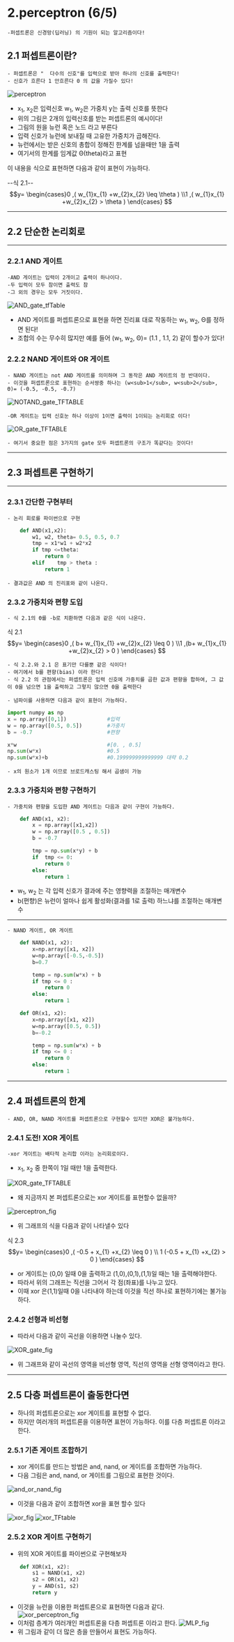 # 2.perceptron (6/5)


    -퍼셉트론은 신경망(딥러닝) 의 기원이 되는 알고리즘이다!

##   2.1 퍼셉트론이란?

    - 퍼셉트론은 "  다수의 신호"를 입력으로 받아 하나의 신호를 출력한다!
    - 신호가 흐른다 1 안흐른다 0 의 값을 가질수 있다!

![perceptron](./img/perceptron.png)

- x<sub>1</sub>, x<sub>2</sub>은 입력신호 w<sub>1</sub>, w<sub>2</sub>은 가중치 y는 출력 신호를 뜻한다
- 위의 그림은 2개의 입력신호를 받는 퍼셉트론의 예시이다!
- 그림의 원을 뉴런 혹은 노드 라고 부른다
- 입력 신호가 뉴런에 보내질 때 고유한 가중치가 곱해진다.
- 뉴런에서는 받은 신호의 총합이 정해진 한계를 넘을때만 1을 출력
- 여기서의 한계를 임계값 Θ(theta)라고 표현

이 내용을  식으로 표현하면 다음과 같이 표현이 가능하다.

--식 2.1--
$$y= \begin{cases}0   ,(   w_{1}x_{1} +w_{2}x_{2} \leq \theta    ) \\1  ,(    w_{1}x_{1} +w_{2}x_{2}  >  \theta    ) \end{cases}  $$

***
## 2.2 단순한 논리회로
***
### 2.2.1 AND 게이트

    -AND 게이트는 입력이 2개이고 출력이 하나이다.
    -두 입력이 모두 참이면 출력도 참
    -그 외의 경우는 모두 거짓이다.

![AND_gate_tfTable](./img/equations_and_figures/deep_learning_images/fig%202-2.png)

-   AND 게이트를 퍼셉트론으로 표현을 하면 진리표 대로 작동하는 w<sub>1</sub>, w<sub>2</sub>, Θ를 정하면 된다!
-   조합의 수는 무수히 많지만 예를 들어 (w<sub>1</sub>, w<sub>2</sub>, Θ)= (1.1 , 1.1, 2) 같이 할수가 있다!

### 2.2.2 NAND 게이트와 OR 게이트

    - NAND 게이트는 not AND 게이트를 의미하며 그 동작은 AND 게이트의 정 반대이다.
    - 이것을 퍼셉트론으로 표현하는 순서쌍중 하나는 (w<sub>1</sub>, w<sub>2</sub>, Θ)= (-0.5, -0.5, -0.7)

![NOTAND_gate_TFTABLE](./img/equations_and_figures/deep_learning_images/fig%202-3.png)


    -OR 게이트는 입력 신호눈 하나 이상이 1이면 출력이 1이되는 논리회로 이다!
![OR_gate_TFTABLE](./img/equations_and_figures/deep_learning_images/fig%202-4.png)

    - 여기서 중요한 점은 3가지의 gate 모두 퍼셉트론의 구조가 똑같다는 것이다!
***
## 2.3 퍼셉트론 구현하기

***
### 2.3.1 간단한 구현부터
    - 논리 회로를 파이썬으로 구현

```python
    def AND(x1,x2):
        w1, w2, theta= 0.5, 0.5, 0.7
        tmp = x1*w1 + w2*x2
        if tmp <=theta:
            return 0
        elif    tmp > theta :
            return 1
```
    - 결과값은 AND 의 진리표와 같이 나온다.

### 2.3.2 가중치와 편향 도입

    - 식 2.1의 Θ를 -b로 치환하면 다음과 같은 식이 나온다.
식 2.1
$$y= \begin{cases}0   ,( b+  w_{1}x_{1} +w_{2}x_{2} \leq 0    ) \\1  ,(b+    w_{1}x_{1} +w_{2}x_{2}  >  0   ) \end{cases}  $$

    - 식 2.2.와 2.1 은 표기만 다를뿐 같은 식이다!
    - 여기에서 b를 편향(bias) 이라 한다!
    - 식 2.2 의 관점에서는 퍼셉트론은 입력 신호에 가중치를 곱한 값과 편향을 합하여, 그 값이 0을 넘으면 1을 출력하고 그렇지 않으면 0을 출력한다
    
    - 넘파이를 사용하면 다음과 같이 표현이 가능하다.

```python
import numpy as np
x = np.array([0,1])             #입력
w = np.array([0.5, 0.5])        #가중치
b = -0.7                        #편향

x*w                             #[0. , 0.5]
np.sum(w*x)                     #0.5
np.sum(w*x)+b                   #0.199999999999999 대략 0.2
```

    - x의 원소가 1개 이므로 브로드캐스팅 해서 곱샘이 가능
### 2.3.3 가중치와 편향 구현하기

    - 가중치와 편향을 도입한 AND 게이트는 다음과 같이 구현이 가능하다.

```python
    def AND(x1, x2):
        x = np.array([x1,x2])
        w = np.array([0.5 , 0.5])
        b = -0.7

        tmp = np.sum(x*y) + b
        if  tmp <= 0:
            return 0
        else:
            return 1


```
- w<sub>1</sub>, w<sub>2</sub> 는 각 입력 신호가 결과에 주는 영향력을 조절하는 매개변수
- b(편향)은 뉴런이 얼마나 쉽게 활성화(결과를 1로 출력) 하느냐를 조절하는 매개변수


***
    - NAND 게이트, OR 게이트

```python
    def NAND(x1, x2):
        x=np.array([x1, x2])
        w=np.array([-0.5,-0.5])
        b=0.7

        temp = np.sum(w*x) + b
        if tmp <= 0 :
            return 0
        else:
            return 1

    def OR(x1, x2):
        x=np.array([x1, x2])
        w=np.array([0.5, 0.5])
        b=-0.2

        temp = np.sum(w*x) + b
        if tmp <= 0 :
            return 0
        else:
            return 1
```

***
##  2.4 퍼셉트론의 한계

    - AND, OR, NAND 게이트를 퍼셉트론으로 구현할수 있지만 XOR은 불가능하다.

### 2.4.1 도전! XOR 게이트

    -xor 게이트는 배타적 논리합 이라는 논리회로이다.
-   x<sub>1</sub>, x<sub>2</sub> 중 한쪽이 1일 때만 1을 출력한다.

![XOR_gate_TFTABLE](./img/equations_and_figures/deep_learning_images/fig%202-5.png)

- 왜 지금까지 본 퍼셉트론으로는 xor 게이트를 표현할수 없을까?

![perceptron_fig](./img/equations_and_figures/deep_learning_images/fig%202-6.png)

- 위 그래프의 식을 다음과 같이 나타낼수 있다


식 2.3
$$y= \begin{cases}0   ,( -0.5 +  x_{1} +x_{2} \leq 0    ) \\
1  (-0.5 +  x_{1} +x_{2}  >  0   ) \end{cases}  $$

-   or 게이트는 (0,0) 일때 0을 출력하고 (1,0),(0,1),(1,1)일 때는 1을 출력해야한다.
-   따라서 위의 그래프는 직선을 그어서 각 점(좌표)를 나누고 있다.
-   이때 xor 은(1,1)일때 0을 나타내야 하는데 이것을 직선 하나로 표현하기에는 불가능 하다.

### 2.4.2 선형과 비선형

- 따라서 다음과 같이 곡선을 이용하면 나눌수 있다.

![ XOR_gate_fig](./img/equations_and_figures/deep_learning_images/fig%202-8.png)

-  위 그래프와 같이 곡선의 영역을 비선형 영역, 직선의 영역을 선형 영역이라고 한다.

***

## 2.5 다층 퍼셉트론이 출동한다면

- 하나의 퍼셉트론으로는 xor 게이트를 표현할 수 없다.
- 하지만 여러개의 퍼셉트론을 이용하면 표현이 가능하다. 이를 다층 퍼셉트론 이라고 한다.

### 2.5.1 기존 게이트 조합하기

- xor 게이트를 만드는 방법은 and, nand, or 게이트를 조합하면 가능하다.
- 다음 그림은 and, nand, or 게이트를 그림으로 표현한 것이다.

![and_or_nand_fig](./img/equations_and_figures/deep_learning_images/fig%202-9.png)

- 이것을 다음과 같이 조합하면 xor을 표현 할수 있다

![xor_fig](./img/equations_and_figures/deep_learning_images/fig%202-11.png)
![xor_TFtable](./img/equations_and_figures/deep_learning_images/fig%202-12.png)

### 2.5.2 XOR 게이트 구현하기
- 위의 XOR 게이트를 파이썬으로 구현해보자

```python
    def XOR(x1, x2):
        s1 = NAND(x1, x2)
        s2 = OR(x1, x2)
        y = AND(s1, s2)
        return y
```
- 이것을 뉴런을 이용한 퍼셉트론으로 표현하면 다음과 같다.
![xor_perceptron_fig](./img/equations_and_figures/deep_learning_images/fig%202-13.png)
- 이처럼 층계가 여러개인 퍼셉트론을 다층 퍼셉트론 이라고 한다.
![MLP_fig](./img/MLP.png)
- 위 그림과 같이 더 많은 층을 만들어서 표현도 가능하다.
